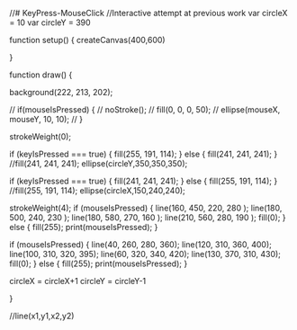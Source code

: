 //# KeyPress-MouseClick
//Interactive attempt at previous work 
var circleX = 10
var circleY = 390

function setup() {
 createCanvas(400,600)
 
}

function draw() {
  
  background(222, 213, 202);
  
  // if(mouseIsPressed) {
  // noStroke();
  // fill(0, 0, 0, 50);
  // ellipse(mouseX, mouseY, 10, 10);
  // }
  
  strokeWeight(0);
  
  if (keyIsPressed === true) {
    fill(255, 191, 114);
  } else {
    fill(241, 241, 241);
  }
  //fill(241, 241, 241);
  ellipse(circleY,350,350,350); 
  
  if (keyIsPressed === true) {
    fill(241, 241, 241);
  } else {
    fill(255, 191, 114);
  }
  //fill(255, 191, 114); 
  ellipse(circleX,150,240,240); 
  
  strokeWeight(4); 
  if (mouseIsPressed) {
    line(160, 450, 220, 280 );
    line(180, 500, 240, 230 );
    line(180, 580, 270, 160 );
    line(210, 560, 280, 190 );
   fill(0);
  } else {
    fill(255);
    print(mouseIsPressed);
  }
  
  if (mouseIsPressed) {
    line(40, 260, 280, 360);
    line(120, 310, 360, 400);
    line(100, 310, 320, 395);
    line(60, 320, 340, 420);
    line(130, 370, 310, 430);
   fill(0);
  } else {
    fill(255);
    print(mouseIsPressed);
  }
 
  circleX = circleX+1
  circleY = circleY-1

}

//line(x1,y1,x2,y2)

